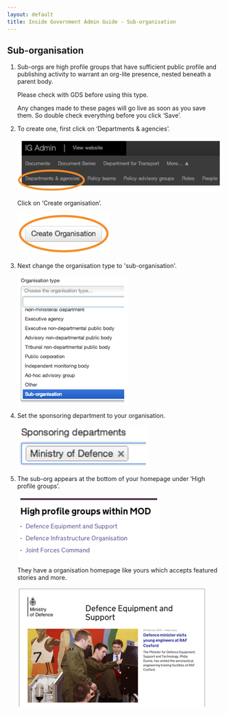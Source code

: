 ```yaml
---
layout: default
title: Inside Government Admin Guide - Sub-organisation
---
```


## Sub-organisation

1. Sub-orgs are high profile groups that have sufficient public profile and publishing activity to warrant an org-lite presence, nested beneath a parent body. 

	Please check with GDS before using this type.
	
	Any changes made to these pages will go live as soon as you save them. So double check everything before you click ‘Save’.
	
2. To create one, first click on ‘Departments & agencies’.

	![Sub org 1](sub-organisation-1.png)
	
	Click on ‘Create organisation’.
	
	![Sub org 2](sub-organisation-2.png)
	
3. Next change the organisation type to 'sub-organisation'.

	![Sub org 3](sub-organisation-3.png)
	
4. Set the sponsoring department to your organisation.

	![Sub org 4](sub-organisation-4.png)	 
	
5. The sub-org appears at the bottom of your homepage under ‘High profile groups’.

	![Sub org 5](sub-organisation-5.png)	
	
	They have a organisation homepage like yours which accepts featured stories and more.
	
	![Sub org 6](sub-organisation-6.png)


